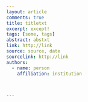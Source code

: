 ```yaml
---
layout: article
comments: true
title: titletxt
excerpt: except!
tags: [some, tags]
abstract: abstxt
link: http://link
source: source, date
sourcelink: http://link
authors:
  - name: person
    affiliation: institution

  

---
```

